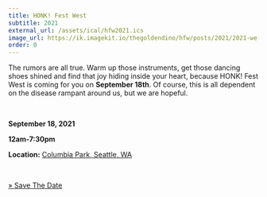 ```yaml
---
title: HONK! Fest West
subtitle: 2021
external_url: /assets/ical/hfw2021.ics
image_url: https://ik.imagekit.io/thegoldendino/hfw/posts/2021/2021-we-are-coming-for-you_p3u2wvRHk.png?updatedAt=1628230081389
order: 0
---
```


The rumors are all true. Warm up those instruments, get those dancing shoes shined and find that joy hiding inside your heart, because HONK! Fest West is coming for you on **September 18th**. Of course, this is all dependent on the disease rampant around us, but we are hopeful.

<br/>

**September 18, 2021**

**12am-7:30pm**

**Location:** [Columbia Park, Seattle, WA](https://goo.gl/maps/9jiqHARPQrXxua8R6)

<br/>

[» Save The Date](/assets/ical/hfw2021.ics)
